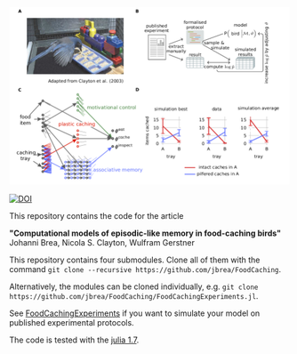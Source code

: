 <p align="center">
  <img src="https://raw.githubusercontent.com/jbrea/FoodCachingExperiments.jl/master/fig1.png" />
</p>

[![DOI](https://zenodo.org/badge/472290860.svg)](https://zenodo.org/badge/latestdoi/472290860)

This repository contains the code for the article

**"Computational models of episodic-like memory in food-caching birds"**
Johanni Brea, Nicola S. Clayton, Wulfram Gerstner

This repository contains four submodules. Clone all of them with the command
`git clone --recursive https://github.com/jbrea/FoodCaching`.

Alternatively, the modules can be cloned individually, e.g.
`git clone https://github.com/jbrea/FoodCaching/FoodCachingExperiments.jl`.

See [FoodCachingExperiments](https://github.com/jbrea/FoodCachingExperiments.jl)
if you want to simulate your model on published experimental protocols.

The code is tested with the [julia 1.7](https://julialang.org/downloads/).
